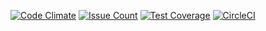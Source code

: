 [![Code Climate](https://codeclimate.com/github/Bizcoito/waffles/badges/gpa.svg)](https://codeclimate.com/github/Bizcoito/waffles)  [![Issue Count](https://codeclimate.com/github/Bizcoito/waffles/badges/issue_count.svg)](https://codeclimate.com/github/Bizcoito/waffles)
[![Test Coverage](https://codeclimate.com/github/Bizcoito/waffles/badges/coverage.svg)](https://codeclimate.com/github/Bizcoito/waffles/coverage)
[![CircleCI](https://circleci.com/gh/Bizcoito/waffles.svg?style=svg)](https://circleci.com/gh/Bizcoito/waffles)
